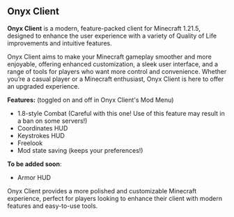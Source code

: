 ## Onyx Client

**Onyx Client** is a modern, feature-packed client for Minecraft 1.21.5, designed to enhance the user experience with a variety of Quality of Life improvements and intuitive features.

Onyx Client aims to make your Minecraft gameplay smoother and more enjoyable, offering enhanced customization, a sleek user interface, and a range of tools for players who want more control and convenience. Whether you’re a casual player or a Minecraft enthusiast, Onyx Client is here to offer an upgraded experience.

**Features:** (toggled on and off in Onyx Client's Mod Menu)
- 1.8-style Combat (Careful with this one! Use of this feature may result in a ban on some servers!)
- Coordinates HUD
- Keystrokes HUD
- Freelook
- Mod state saving (keeps your preferences!)

**To be added soon**:
- Armor HUD

Onyx Client provides a more polished and customizable Minecraft experience, perfect for players looking to enhance their client with modern features and easy-to-use tools.
